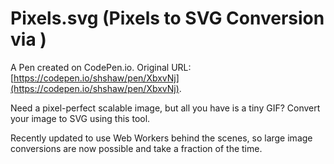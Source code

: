 # Pixels.svg (Pixels to SVG Conversion via <canvas>)

A Pen created on CodePen.io. Original URL: [https://codepen.io/shshaw/pen/XbxvNj](https://codepen.io/shshaw/pen/XbxvNj).

Need a pixel-perfect scalable image, but all you have is a tiny GIF? Convert your image to SVG using this tool.

Recently updated to use Web Workers behind the scenes, so large image conversions are now possible and take a fraction of the time.